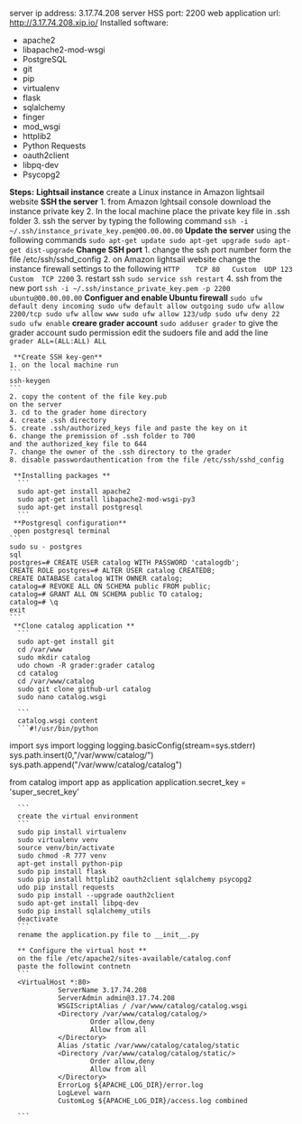 server ip address: 3.17.74.208
server HSS port: 2200
web application url: http://3.17.74.208.xip.io/
Installed software:
  * apache2 
  * libapache2-mod-wsgi 
  * PostgreSQL
  * git 
  * pip
  * virtualenv
  * flask
  * sqlalchemy 
  * finger 
  * mod_wsgi 
  * httplib2 
  * Python Requests 
  * oauth2client 
  * libpq-dev 
  * Psycopg2
  
  **Steps:**
  **Lightsail instance**
    create a Linux instance in Amazon lightsail website
   **SSH the server**
    1. from Amazon lghtsail console download the instance private key
    2. In the local machine place the private key file in .ssh folder
    3. ssh the server by typing the following command 
    ```
    ssh -i ~/.ssh/instance_private_key.pem@00.00.00.00
    ```
    **Update the server**
    using the following commands
    ```
    sudo apt-get update
    sudo apt-get upgrade
    sudo apt-get dist-upgrade
    ```
    **Change SSH port**
    1. change the ssh port number form the file /etc/ssh/sshd_config
    2. on Amazon lightsail website change the instance firewall settings to the following
    ```
    HTTP	TCP	80	
    Custom	UDP	123	
    Custom	TCP	2200
    ```
    3. restart ssh 
    ```
    sudo service ssh restart
    ```
    4. ssh from the new port
    ```
    ssh -i ~/.ssh/instance_private_key.pem -p 2200 ubuntu@00.00.00.00
    ```
    **Configuer and enable Ubuntu firewall**
    ```
    sudo ufw default deny incoming
    sudo ufw default allow outgoing
    sudo ufw allow 2200/tcp
    sudo ufw allow www
    sudo ufw allow 123/udp
    sudo ufw deny 22
    sudo ufw enable
    ```
     **creare grader account**
    ```
    sudo adduser grader
    ```
    to give the grader account sudo permission 
    edit the sudoers file and add the line
    ```
    grader ALL=(ALL:ALL) ALL
    ```
    
     **Create SSH key-gen**
    1. on the local machine run 
    ```
    ssh-keygen
    ```
    2. copy the content of the file key.pub
    on the server
    3. cd to the grader home directory 
    4. create .ssh directory
    5. create .ssh/authorized_keys file and paste the key on it
    6. change the premission of .ssh folder to 700 
    and the authorized_key file to 644
    7. change the owner of the .ssh directory to the grader
    8. disable passwordauthentication from the file /etc/ssh/sshd_config
    
     **Installing packages **
      ```
      sudo apt-get install apache2
      sudo apt-get install libapache2-mod-wsgi-py3
      sudo apt-get install postgresql
      ```
     **Postgresql configuration**
     open postgresql terminal 
    ```
    sudo su - postgres
    sql
    postgres=# CREATE USER catalog WITH PASSWORD 'catalogdb';
    CREATE ROLE postgres=# ALTER USER catalog CREATEDB;
    CREATE DATABASE catalog WITH OWNER catalog;
    catalog=# REVOKE ALL ON SCHEMA public FROM public;
    catalog=# GRANT ALL ON SCHEMA public TO catalog;
    catalog=# \q
    exit
    ```
     **Clone catalog application **
      ```
      sudo apt-get install git
      cd /var/www
      sudo mkdir catalog
      udo chown -R grader:grader catalog 
      cd catalog
      cd /var/www/catalog
      sudo git clone github-url catalog
      sudo nano catalog.wsgi
      
      ```
      catalog.wsgi content
      ```#!/usr/bin/python
import sys
import logging
logging.basicConfig(stream=sys.stderr)
sys.path.insert(0,"/var/www/catalog/")
sys.path.append("/var/www/catalog/catalog")

from catalog import app as application
application.secret_key = 'super_secret_key'

      ```
      create the virtual environment
      ```
      sudo pip install virtualenv 
      sudo virtualenv venv 
      source venv/bin/activate 
      sudo chmod -R 777 venv
      apt-get install python-pip 
      sudo pip install flask 
      sudo pip install httplib2 oauth2client sqlalchemy psycopg2 
      udo pip install requests 
      sudo pip install --upgrade oauth2client 
      sudo apt-get install libpq-dev 
      sudo pip install sqlalchemy_utils 
      deactivate
      ```
      rename the application.py file to __init__.py
      
      ** Configure the virtual host **
      on the file /etc/apache2/sites-available/catalog.conf
      paste the followint contnetn
      ```
      <VirtualHost *:80>
                ServerName 3.17.74.208
                ServerAdmin admin@3.17.74.208
                WSGIScriptAlias / /var/www/catalog/catalog.wsgi
                <Directory /var/www/catalog/catalog/>
                        Order allow,deny
                        Allow from all
                </Directory>
                Alias /static /var/www/catalog/catalog/static
                <Directory /var/www/catalog/catalog/static/>
                        Order allow,deny
                        Allow from all
                </Directory>
                ErrorLog ${APACHE_LOG_DIR}/error.log
                LogLevel warn
                CustomLog ${APACHE_LOG_DIR}/access.log combined
</VirtualHost>

      ```
